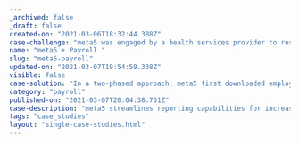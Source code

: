 ```yaml
---
_archived: false
_draft: false
created-on: "2021-03-06T18:32:44.388Z"
case-challenge: "meta5 was engaged by a health services provider to restructure a weekly time-reporting and payroll system that had overwhelmed their finance department, resulting in constant inaccuracies and corrections. "
name: "meta5 + Payroll "
slug: "meta5-payroll"
updated-on: "2021-03-07T19:54:59.338Z"
visible: false
case-solution: "In a two-phased approach, meta5 first downloaded employee and scheduling information, then transformed, reformatted and entered the data into a SQL database. A meta5 scheduling CAPSULE® identified when new shifts started and ended, triggering 5000 customized daily text messages that reminded employees to log in and log out—and improved payroll accuracy by XX%. In phase 2, meta5 data integration allowed Community Care to pre-calculate weekly payroll, then text each employee a report to review and proactively correct errors—delivering a significant increase in payroll accuracy and time savings for the finance team."
category: "payroll"
published-on: "2021-03-07T20:04:38.751Z"
case-description: "meta5 streamlines reporting capabilities for increased accuracy andproductivity within your business. "
tags: "case_studies"
layout: "single-case-studies.html"
---
```




